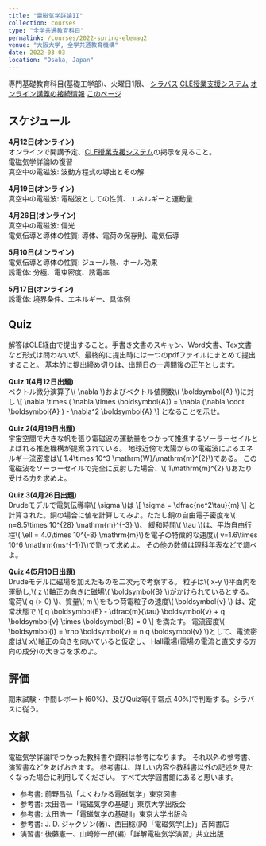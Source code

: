 ```yaml
---
title: "電磁気学詳論II"
collection: courses
type: "全学共通教育科目"
permalink: /courses/2022-spring-elemag2
venue: "大阪大学, 全学共通教育機構"
date: 2022-03-03
location: "Osaka, Japan"
---
```


専門基礎教育科目(基礎工学部)、火曜日1限、
[シラバス](https://koan.osaka-u.ac.jp/campusweb/campussquare.do?_flowId=SYW4201600-flow&nendo=2022&j_s_cd=13&j_cd=138129&langkbn=j)
[CLE授業支援システム](https://www.cle.osaka-u.ac.jp/webapps/blackboard/content/listContentEditable.jsp?content_id=_1248597_1&course_id=_154790_1)
[オンライン講義の接続情報](https://www.cle.osaka-u.ac.jp/webapps/blackboard/content/listContentEditable.jsp?content_id=_1248597_1&course_id=_154790_1&mode=reset)
[このページ](https://stsykw.github.io/courses/2022-spring-elemag2)


スケジュール
----------
**4月12日(オンライン)**  
オンラインで開講予定、[CLE授業支援システム](https://www.cle.osaka-u.ac.jp/webapps/blackboard/content/listContentEditable.jsp?content_id=_1248597_1&course_id=_154790_1)の掲示を見ること。  
電磁気学詳論Iの復習  
真空中の電磁波: 波動方程式の導出とその解  

**4月19日(オンライン)**  
真空中の電磁波: 電磁波としての性質、エネルギーと運動量  

**4月26日(オンライン)**  
真空中の電磁波: 偏光  
電気伝導と導体の性質: 導体、電荷の保存則、電気伝導   

**5月10日(オンライン)**  
電気伝導と導体の性質: ジュール熱、ホール効果  
誘電体: 分極、電束密度、誘電率  

**5月17日(オンライン)**  
誘電体: 境界条件、エネルギー、具体例  


Quiz
----

解答はCLE経由で提出すること。手書き文書のスキャン、Word文書、Tex文書など形式は問わないが、最終的に提出時には一つのpdfファイルにまとめて提出すること。
基本的に提出締め切りは、出題日の一週間後の正午とします。

**Quiz 1(4月12日出題)**  
ベクトル微分演算子\\( \nabla \\)およびベクトル値関数\\( \boldsymbol{A} \\)に対し
\\[
  \nabla \times ( \nabla \times \boldsymbol{A}) = \nabla (\nabla \cdot \boldsymbol{A} ) - \nabla^2 \boldsymbol{A}
\\]
となることを示せ。

**Quiz 2(4月19日出題)**  
宇宙空間で大きな帆を張り電磁波の運動量をつかって推進するソーラーセイルとよばれる推進機構が提案されている。
地球近傍で太陽からの電磁波によるエネルギー流密度は\\( 1.4\times 10^3  \mathrm{W}/\mathrm{m}^{2}\\)である。
この電磁波をソーラーセイルで完全に反射した場合、\\( 1\mathrm{m}^{2} \\)あたり受ける力を求めよ。

**Quiz 3(4月26日出題)**  
Drudeモデルで電気伝導率\\( \sigma \\)は
\\[
  \sigma = \dfrac{ne^2\tau}{m}
\\]
と計算された。銅の場合に値を計算してみよ。ただし銅の自由電子密度を\\( n=8.5\times 10^{28} \mathrm{m}^{-3} \\)、
緩和時間\\( \tau \\)は、平均自由行程\\( \ell = 4.0\times 10^{-8} \mathrm{m}\\)を電子の特徴的な速度\\( v=1.6\times 10^6 \mathrm{ms^{-1}}\\)で割って求めよ。
その他の数値は理科年表などで調べよ。

**Quiz 4(5月10日出題)**  
Drudeモデルに磁場を加えたものを二次元で考察する。
粒子は\\( x-y \\)平面内を運動し,\\( z \\)軸正の向きに磁場\\( \boldsymbol{B} \\)がかけられているとする。
電荷\\( q (> 0) \\)、質量\\( m \\)をもつ荷電粒子の速度\\( \boldsymbol{v} \\)
は、定常状態で
\\[
  q \boldsymbol{E} - \dfrac{m}{\tau} \boldsymbol{v} + q \boldsymbol{v} \times \boldsymbol{B} = 0
\\]
を満たす。
電流密度\\( \boldsymbol{i} = \rho \boldsymbol{v} = n q \boldsymbol{v} \\)として、電流密度は\\( x\\)軸正の向きを向いていると仮定し、
Hall電場(電場の電流と直交する方向の成分)の大きさを求めよ。

評価
-----
期末試験・中間レポート(60%)、及びQuiz等(平常点 40%)で判断する。シラバスに従う。


文献
-----
電磁気学詳論Iでつかった教科書や資料は参考になります。
それ以外の参考書、演習書などをあげおきます。
参考書は、詳しい内容や教科書以外の記述を見たくなった場合に利用してください。
すべて大学図書館にあると思います。
* 参考書: 前野昌弘「よくわかる電磁気学」東京図書
* 参考書: 太田浩一「電磁気学の基礎I」東京大学出版会
* 参考書: 太田浩一「電磁気学の基礎II」東京大学出版会
* 参考書: J. D. ジャクソン(著)、西田稔(訳)「電磁気学(上)」吉岡書店
* 演習書: 後藤憲一、山崎修一郎(編)「詳解電磁気学演習」共立出版
